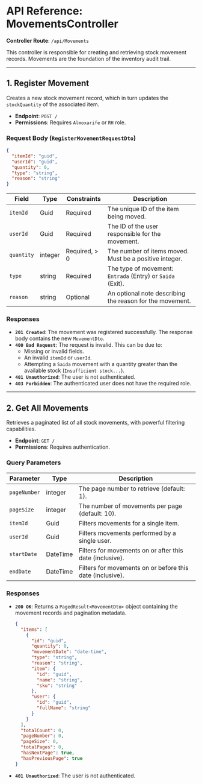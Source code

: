 # API Reference: MovementsController

**Controller Route**: `/api/Movements`

This controller is responsible for creating and retrieving stock movement records. Movements are the foundation of the inventory audit trail.

---

## 1. Register Movement

Creates a new stock movement record, which in turn updates the `stockQuantity` of the associated item.

*   **Endpoint**: `POST /`
*   **Permissions**: Requires `Almoxarife` or `RH` role.

### Request Body (`RegisterMovementRequestDto`)

```json
{
  "itemId": "guid",
  "userId": "guid",
  "quantity": 0,
  "type": "string",
  "reason": "string"
}
```

| Field      | Type    | Constraints | Description                                                  |
|------------|---------|-------------|--------------------------------------------------------------|
| `itemId`   | Guid    | Required    | The unique ID of the item being moved.                       |
| `userId`   | Guid    | Required    | The ID of the user responsible for the movement.             |
| `quantity` | integer | Required, > 0 | The number of items moved. Must be a positive integer.       |
| `type`     | string  | Required    | The type of movement: `Entrada` (Entry) or `Saida` (Exit).   |
| `reason`   | string  | Optional    | An optional note describing the reason for the movement.     |

### Responses

*   **`201 Created`**: The movement was registered successfully. The response body contains the new `MovementDto`.
*   **`400 Bad Request`**: The request is invalid. This can be due to:
    *   Missing or invalid fields.
    *   An invalid `itemId` or `userId`.
    *   Attempting a `Saida` movement with a quantity greater than the available stock (`Insufficient stock...`).
*   **`401 Unauthorized`**: The user is not authenticated.
*   **`403 Forbidden`**: The authenticated user does not have the required role.

---

## 2. Get All Movements

Retrieves a paginated list of all stock movements, with powerful filtering capabilities.

*   **Endpoint**: `GET /`
*   **Permissions**: Requires authentication.

### Query Parameters

| Parameter      | Type     | Description                                               |
|----------------|----------|-----------------------------------------------------------|
| `pageNumber`   | integer  | The page number to retrieve (default: 1).                 |
| `pageSize`     | integer  | The number of movements per page (default: 10).           |
| `itemId`       | Guid     | Filters movements for a single item.                      |
| `userId`       | Guid     | Filters movements performed by a single user.             |
| `startDate`    | DateTime | Filters for movements on or after this date (inclusive).  |
| `endDate`      | DateTime | Filters for movements on or before this date (inclusive). |

### Responses

*   **`200 OK`**: Returns a `PagedResult<MovementDto>` object containing the movement records and pagination metadata.
    ```json
    {
      "items": [
        {
          "id": "guid",
          "quantity": 0,
          "movementDate": "date-time",
          "type": "string",
          "reason": "string",
          "item": {
            "id": "guid",
            "name": "string",
            "sku": "string"
          },
          "user": {
            "id": "guid",
            "fullName": "string"
          }
        }
      ],
      "totalCount": 0,
      "pageNumber": 0,
      "pageSize": 0,
      "totalPages": 0,
      "hasNextPage": true,
      "hasPreviousPage": true
    }
    ```
*   **`401 Unauthorized`**: The user is not authenticated.
